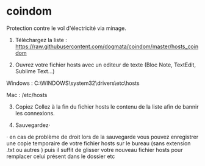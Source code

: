 # coindom
Protection contre le vol d'électricité via minage.

1. Téléchargez la liste :
https://raw.githubusercontent.com/dogmata/coindom/master/hosts_coindom

2. Ouvrez votre fichier hosts avec un editeur de texte (Bloc Note, TextEdit, Sublime Text...)

Windows : 
C:\WINDOWS\system32\drivers\etc\hosts 

Mac : 
/etc/hosts

3. Copiez Collez à la fin du fichier hosts le contenu de la liste afin de bannir les connexions.

4. Sauvegardez·

· en cas de problème de droit lors de la sauvegarde vous pouvez enregistrer une copie temporaire de votre fichier hosts sur le bureau (sans extension .txt ou autres ) puis il suffit de glisser votre nouveau fichier hosts pour remplacer celui présent dans le dossier etc
